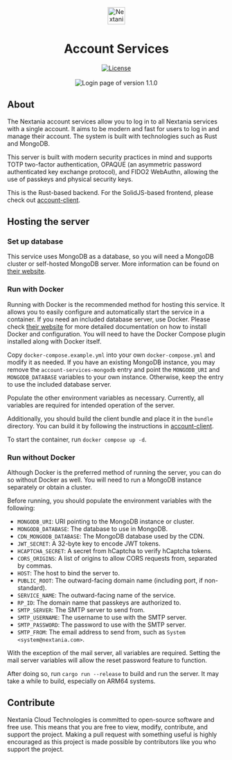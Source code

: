 <div align="center">
  <img height="40" src="https://github.com/user-attachments/assets/7c5c3288-f08f-4f07-8351-d37e1d825e85" alt="Nextania wordmark" />
</div>
<h1 align="center">Account Services</h1>
<div align="center">
  
[![License](https://img.shields.io/github/license/nextania/account)](https://github.com/nextania/account/blob/main/LICENSE)
<br />
<br />
![Login page of version 1.1.0](https://github.com/user-attachments/assets/80762a42-c91e-4ef2-b738-b13eeda51a07)

</div>


## About
The Nextania account services allow you to log in to all Nextania services with a single account. It aims to be modern and fast for users to log in and manage their account. The system is built with technologies such as Rust and MongoDB.

This server is built with modern security practices in mind and supports TOTP two-factor authentication, OPAQUE (an asymmetric password authenticated key exchange protocol), and FIDO2 WebAuthn, allowing the use of passkeys and physical security keys. 

This is the Rust-based backend. For the SolidJS-based frontend, please check out [account-client](https://github.com/nextania/account-client).

## Hosting the server

### Set up database
This service uses MongoDB as a database, so you will need a MongoDB cluster or self-hosted MongoDB server. More information can be found on [their website](https://mongodb.com/).

### Run with Docker
Running with Docker is the recommended method for hosting this service. It allows you to easily configure and automatically start the service in a container. If you need an included database server, use Docker. Please check [their website](https://docs.docker.com/engine/install/) for more detailed documentation on how to install Docker and configuration. You will need to have the Docker Compose plugin installed along with Docker itself.

Copy `docker-compose.example.yml` into your own `docker-compose.yml` and modify it as needed. If you have an existing MongoDB instance, you may remove the `account-services-mongodb` entry and point the `MONGODB_URI` and `MONGODB_DATABASE` variables to your own instance. Otherwise, keep the entry to use the included database server.

Populate the other environment variables as necessary. Currently, all variables are required for intended operation of the server.

Additionally, you should build the client bundle and place it in the `bundle` directory. You can build it by following the instructions in [account-client](https://github.com/nextania/account-client).

To start the container, run `docker compose up -d`.

### Run without Docker 
Although Docker is the preferred method of running the server, you can do so without Docker as well. You will need to run a MongoDB instance separately or obtain a cluster. 

Before running, you should populate the environment variables with the following:
* `MONGODB_URI`: URI pointing to the MongoDB instance or cluster.
* `MONGODB_DATABASE`: The database to use in MongoDB.
* `CDN_MONGODB_DATABASE`: The MongoDB database used by the CDN.
* `JWT_SECRET`: A 32-byte key to encode JWT tokens.
* `HCAPTCHA_SECRET`: A secret from hCaptcha to verify hCaptcha tokens.
* `CORS_ORIGINS`: A list of origins to allow CORS requests from, separated by commas.
* `HOST`: The host to bind the server to.
* `PUBLIC_ROOT`: The outward-facing domain name (including port, if non-standard).
* `SERVICE_NAME`: The outward-facing name of the service.
* `RP_ID`: The domain name that passkeys are authorized to.
* `SMTP_SERVER`: The SMTP server to send from.
* `SMTP_USERNAME`: The username to use with the SMTP server.
* `SMTP_PASSWORD`: The password to use with the SMTP server.
* `SMTP_FROM`: The email address to send from, such as `System <system@nextania.com>`.

With the exception of the mail server, all variables are required. Setting the mail server variables will allow the reset password feature to function.

After doing so, run `cargo run --release` to build and run the server. It may take a while to build, especially on ARM64 systems.

## Contribute
Nextania Cloud Technologies is committed to open-source software and free use. This means that you are free to view, modify, contribute, and support the project. Making a pull request with something useful is highly encouraged as this project is made possible by contributors like you who support the project.
